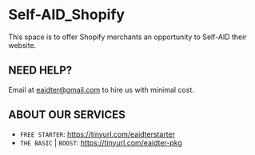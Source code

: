 # Self-AID_Shopify

This space is to offer Shopify merchants an opportunity to Self-AID their website.

NEED HELP?
-
Email at eaidter@gmail.com to hire us with minimal cost.

ABOUT OUR SERVICES
-
   - `FREE STARTER`: https://tinyurl.com/eaidterstarter
   - `THE BASIC` | `BOOST`: https://tinyurl.com/eaidter-pkg
